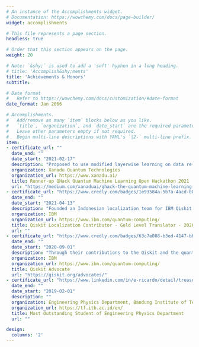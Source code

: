 ```yaml
---
# An instance of the Accomplishments widget.
# Documentation: https://wowchemy.com/docs/page-builder/
widget: accomplishments

# This file represents a page section.
headless: true

# Order that this section appears on the page.
weight: 20

# Note: `&shy;` is used to add a 'soft' hyphen in a long heading.
# title: 'Accomplish&shy;ments'
title: 'Achievements & Honors'
subtitle:

# Date format
#   Refer to https://wowchemy.com/docs/customization/#date-format
date_format: Jan 2006

# Accomplishments.
#   Add/remove as many `item` blocks below as you like.
#   `title`, `organization`, and `date_start` are the required parameters.
#   Leave other parameters empty if not required.
#   Begin multi-line descriptions with YAML's `|2-` multi-line prefix.
item:
- certificate_url: ""
  date_end: ""
  date_start: "2021-02-17"
  description: "Proposed to use modified layerwise learning on data re-uploading classifier to classify events in high-energy physics. Obtained better AUC than previous work. Click [here](https://github.com/eraraya-ricardo/qhack-2021-openproject) for the project page."
  organization: Xanadu Quantum Technologies
  organization_url: https://www.xanadu.ai/
  title: Runner-up QHack Quantum Machine Learning Open Hackathon 2021
  url: "https://medium.com/xanaduai/qhack-the-quantum-machine-learning-hackathon-7f2cd7348e2b"
- certificate_url: "https://www.credly.com/badges/1e93584a-5b7a-4acd-b847-55a134acfebb?source=linked_in_profile"
  date_end: ""
  date_start: "2021-04-13"
  description: "Founded an Indonesian localization team for IBM Qiskit Documentation to escalate the importance of quantum computation in Indonesia. We translate the documentation hoping that more people from Indonesia can engage and get interested in quantum computation."
  organization: IBM
  organization_url: https://www.ibm.com/quantum-computing/
  title: Qiskit Localization Contributor - Gold Level Translator - 2020
  url: ""
- certificate_url: "https://www.credly.com/badges/63c7e088-b3ed-4147-bb80-997c372823e6?source=linked_in_profile"
  date_end: ""
  date_start: "2020-09-01"
  description: "Through their contributions to the Qiskit and the quantum community, this individual has demonstrated an ability and commitment to educate and influence others by sharing ideas, knowledge and expertise in the field of quantum computing."
  organization: IBM
  organization_url: https://www.ibm.com/quantum-computing/
  title: Qiskit Advocate
  url: "https://qiskit.org/advocates/"
- certificate_url: "https://www.linkedin.com/in/e-ricardo/detail/treasury/education:333648090/?entityUrn=urn%3Ali%3Afsd_profileTreasuryMedia%3A(ACoAAB3EvqIBzYkbo4i8FlE2tbf2qIv7Ic2D6No%2C1599038664129)&section=education%3A333648090&treasuryCount=2"
  date_end: ""
  date_start: "2019-02-01"
  description: ""
  organization: Engineering Physics Department, Bandung Institute of Technology
  organization_url: https://tf.itb.ac.id/en/
  title: Most Outstanding Student of Engineering Physics Department
  url: ""

design:
  columns: '2' 
---
```

